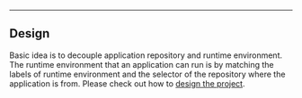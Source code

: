 -----

## Design

Basic idea is to decouple application repository and runtime environment. The runtime environment that an application can run is by matching the labels of runtime environment and the selector of the repository where the application is from. Please check out how to [design the project](https://github.com/openpitrix/openpitrix/blob/master/docs/design/README.md).
